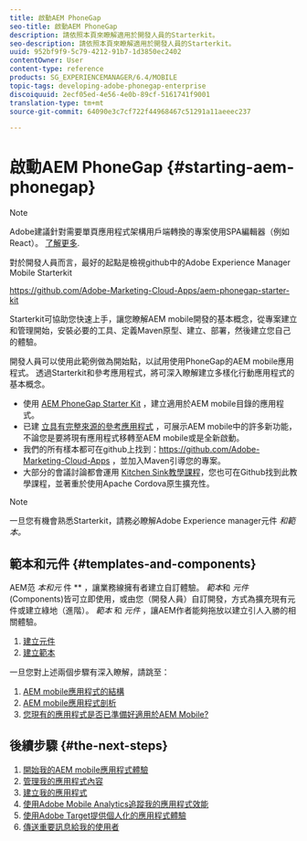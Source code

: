 ```yaml
---
title: 啟動AEM PhoneGap
seo-title: 啟動AEM PhoneGap
description: 請依照本頁來瞭解適用於開發人員的Starterkit。
seo-description: 請依照本頁來瞭解適用於開發人員的Starterkit。
uuid: 952bf9f9-5c79-4212-91b7-1d3850ec2402
contentOwner: User
content-type: reference
products: SG_EXPERIENCEMANAGER/6.4/MOBILE
topic-tags: developing-adobe-phonegap-enterprise
discoiquuid: 2ecf05ed-4e56-4e0b-89cf-5161741f9001
translation-type: tm+mt
source-git-commit: 64090e3c7cf722f44968467c51291a11aeeec237

---
```



# 啟動AEM PhoneGap {#starting-aem-phonegap}

>[!NOTE]
>
>Adobe建議針對需要單頁應用程式架構用戶端轉換的專案使用SPA編輯器（例如React）。 [了解更多](/help/sites-developing/spa-overview.md).

對於開發人員而言，最好的起點是檢視github中的Adobe Experience Manager Mobile Starterkit

https://github.com/Adobe-Marketing-Cloud-Apps/aem-phonegap-starter-kit

Starterkit可協助您快速上手，讓您瞭解AEM mobile開發的基本概念，從專案建立和管理開始，安裝必要的工具、定義Maven原型、建立、部署，然後建立您自己的體驗。

開發人員可以使用此範例做為開始點，以試用使用PhoneGap的AEM mobile應用程式。 透過Starterkit和參考應用程式，將可深入瞭解建立多樣化行動應用程式的基本概念。

* 使用 [AEM PhoneGap Starter Kit](https://github.com/Adobe-Marketing-Cloud-Apps/aem-phonegap-starter-kit) ，建立適用於AEM mobile目錄的應用程式。
* 已建 [立具有完整來源的參考應用程式](https://github.com/Adobe-Marketing-Cloud-Apps/aem-mobile-hybrid-reference) ，可展示AEM mobile中的許多新功能，不論您是要將現有應用程式移轉至AEM mobile或是全新啟動。
* 我們的所有樣本都可在github上找到：https://github.com/Adobe-Marketing-Cloud-Apps [](https://github.com/Adobe-Marketing-Cloud-Apps) ，並加入Maven引導您的專案。
* 大部分的會議討論都會運用 [Kitchen Sink教學課程](https://github.com/blefebvre/aem-phonegap-kitchen-sink)，您也可在Github找到此教學課程，並著重於使用Apache Cordova原生擴充性。

>[!NOTE]
>
>一旦您有機會熟悉Starterkit，請務必瞭解Adobe Experience manager元件 *和範本。*

## 範本和元件 {#templates-and-components}

AEM范 *本和元* 件 ** ，讓業務線擁有者建立自訂體驗。 *範本*和 *元件* (Components)皆可立即使用，或由您（開發人員）自訂開發，方式為擴充現有元件或建立綠地（進階）。 *範本* 和 *元件* ，讓AEM作者能夠拖放以建立引人入勝的相關體驗。

1. [建立元件](/help/sites-developing/components.md)
1. [建立範本](/help/sites-developing/templates.md)

一旦您對上述兩個步驟有深入瞭解，請跳至：

1. [AEM mobile應用程式的結構](/help/mobile/phonegap-structure-an-app.md)
1. [AEM mobile應用程式剖析](/help/mobile/phonegap-apps-arch.md)
1. [您現有的應用程式是否已準備好適用於AEM Mobile?](/help/mobile/phonegap-adding-content-to-imported-app.md)

## 後續步驟 {#the-next-steps}

1. [開始我的AEM mobile應用程式體驗](/help/mobile/starting-aem-phonegap-app.md)
1. [管理我的應用程式內容](/help/mobile/phonegap-manage-app-content.md)
1. [建立我的應用程式](/help/mobile/building-app-mobile-phonegap.md)
1. [使用Adobe Mobile Analytics追蹤我的應用程式效能](/help/mobile/phonegap-intro-to-app-analytics.md)
1. [使用Adobe Target提供個人化的應用程式體驗](/help/mobile/phonegap-aem-mobile-content-personalization.md)
1. [傳送重要訊息給我的使用者](/help/mobile/phonegap-push-notifications.md)
